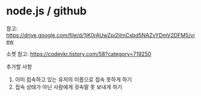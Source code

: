 # node.js / github
참고: https://drive.google.com/file/d/1jK0rAUwZpi2ilmCsbd5NAZvYDmV2DFM5/view

소켓 참고: https://codevkr.tistory.com/58?category=719250

추가할 사항
1. 이미 접속하고 있는 유저의 이름으로 접속 못하게 하기
2. 접속 상태가 아닌 사람에게 귓속말 못 보내게 하기

